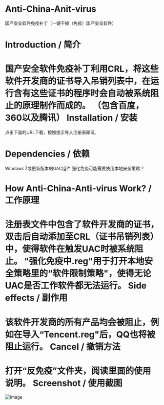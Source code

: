 Anti-China-Anit-virus
=====================

国产安全软件免疫补丁（一键干掉（免疫）国产安全软件）

Introduction / 简介
=====================
国产安全软件免疫补丁利用CRL，将这些软件开发商的证书导入吊销列表中，在运行含有这些证书的程序时会自动被系统阻止的原理制作而成的。
（包含百度，360以及腾讯）
Installation / 安装
=====================
点击下面的URL下载，按照提示导入注册表即可。

Dependencies / 依赖
====================
Windows 7或更新版本的UAC组件
强化免疫可能需要使用本地安全策略？

How Anti-China-Anti-virus Work? / 工作原理
===========================================
注册表文件中包含了软件开发商的证书，双击后自动添加至CRL（证书吊销列表）中，使得软件在触发UAC时被系统阻止。
"强化免疫中.reg"用于打开本地安全策略里的“软件限制策略"，使得无论UAC是否工作软件都无法运行。
Side effects / 副作用
==========================================
该软件开发商的所有产品均会被阻止，例如在导入“Tencent.reg"后，QQ也将被阻止运行。
Cancel / 撤销方法
=========================================
打开“反免疫”文件夹，阅读里面的使用说明。
Screenshot / 使用截图
=========================================
![image](https://raw.githubusercontent.com/SCFWSE-Ye/Anti-China-Anit-virus/master/Screenshot.JPG)

